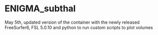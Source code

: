 # ENIGMA_subthal
May 5th, updated version of the container with the newly released FreeSurfer6, FSL 5.0.10 and python to run custom scripts to plot volumes
